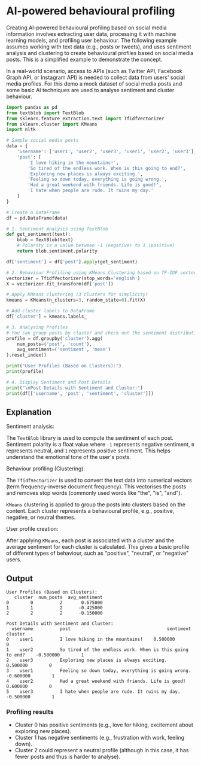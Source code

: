 # AI-powered behavioural profiling

Creating AI-powered behavioural profiling based on social media information involves extracting user data, processing 
it with machine learning models, and profiling user behaviour. The following example assumes working with text data 
(e.g., posts or tweets), and uses sentiment analysis and clustering to create behavioural profiles based on social 
media posts. This is a simplified example to demonstrate the concept.

In a real-world scenario, access to APIs (such as Twitter API, Facebook Graph API, or Instagram API) is needed to 
collect data from users' social media profiles. For this demo a mock dataset of social media posts and some basic AI 
techniques are used to analyse sentiment and cluster behaviour.

```python
import pandas as pd
from textblob import TextBlob
from sklearn.feature_extraction.text import TfidfVectorizer
from sklearn.cluster import KMeans
import nltk

# Sample social media posts
data = {
    'username': ['user1', 'user2', 'user3', 'user1', 'user2', 'user3'],
    'post': [
        'I love hiking in the mountains!',
        'So tired of the endless work. When is this going to end?',
        'Exploring new places is always exciting.',
        'Feeling so down today, everything is going wrong.',
        'Had a great weekend with friends. Life is good!',
        'I hate when people are rude. It ruins my day.'
    ]
}

# Create a DataFrame
df = pd.DataFrame(data)

# 1. Sentiment Analysis using TextBlob
def get_sentiment(text):
    blob = TextBlob(text)
    # Polarity is a value between -1 (negative) to 1 (positive)
    return blob.sentiment.polarity

df['sentiment'] = df['post'].apply(get_sentiment)

# 2. Behaviour Profiling using KMeans Clustering based on TF-IDF vectors
vectorizer = TfidfVectorizer(stop_words='english')
X = vectorizer.fit_transform(df['post'])

# Apply KMeans clustering (3 clusters for simplicity)
kmeans = KMeans(n_clusters=3, random_state=0).fit(X)

# Add cluster labels to DataFrame
df['cluster'] = kmeans.labels_

# 3. Analysing Profiles
# You can group posts by cluster and check out the sentiment distribution for each group
profile = df.groupby('cluster').agg(
    num_posts=('post', 'count'),
    avg_sentiment=('sentiment', 'mean')
).reset_index()

print("User Profiles (Based on Clusters):")
print(profile)

# 4. Display Sentiment and Post Details
print("\nPost Details with Sentiment and Cluster:")
print(df[['username', 'post', 'sentiment', 'cluster']])
```

## Explanation

Sentiment analysis:

The `TextBlob` library is used to compute the sentiment of each post. Sentiment polarity is a float value where `-1` 
represents negative sentiment, `0` represents neutral, and `1` represents positive sentiment. This helps understand 
the emotional tone of the user's posts.

Behaviour profiling (Clustering):

The `TfidfVectorizer` is used to convert the text data into numerical vectors (term frequency-inverse document 
frequency). This vectorises the posts and removes stop words (commonly used words like "the", "is", "and").

`KMeans` clustering is applied to group the posts into clusters based on the content. Each cluster represents a 
behavioural profile, e.g., positive, negative, or neutral themes.

User profile creation:

After applying `KMeans`, each post is associated with a cluster and the average sentiment for each cluster is 
calculated. This gives a basic profile of different types of behaviour, such as "positive", "neutral", or "negative" 
users.

## Output

```
User Profiles (Based on Clusters):
   cluster  num_posts  avg_sentiment
0        0          2       0.675000
1        1          2      -0.425000
2        2          2      -0.150000

Post Details with Sentiment and Cluster:
  username          post                                    sentiment              cluster
0    user1          I love hiking in the mountains!    0.500000        0
1    user2          So tired of the endless work. When is this going to end?    -0.500000        1
2    user3          Exploring new places is always exciting.    0.500000        0
3    user1          Feeling so down today, everything is going wrong.    -0.600000        1
4    user2          Had a great weekend with friends. Life is good!    0.600000        0
5    user3          I hate when people are rude. It ruins my day.    -0.500000        1

```

### Profiling results

* Cluster 0 has positive sentiments (e.g., love for hiking, excitement about exploring new places).
* Cluster 1 has negative sentiments (e.g., frustration with work, feeling down).
* Cluster 2 could represent a neutral profile (although in this case, it has fewer posts and thus is harder to analyse).
